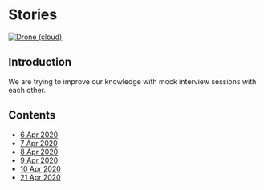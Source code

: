 # Stories

[![Drone (cloud)](https://img.shields.io/drone/build/1995parham/stories.svg?style=flat-square)](https://cloud.drone.io/1995parham/stories)

## Introduction

We are trying to improve our knowledge with mock interview sessions with each other.

## Contents

- [6 Apr 2020](6-Apr-2020/)
- [7 Apr 2020](7-Apr-2020/)
- [8 Apr 2020](8-Apr-2020/)
- [9 Apr 2020](9-Apr-2020/)
- [10 Apr 2020](10-Apr-2020/)
- [21 Apr 2020](21-Apr-2020/)
